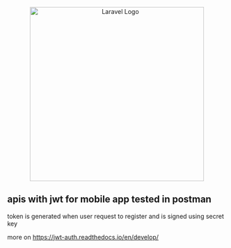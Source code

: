 <p align="center"><a href="https://laravel.com" target="_blank"><img src="https://raw.githubusercontent.com/laravel/art/master/logo-lockup/5%20SVG/2%20CMYK/1%20Full%20Color/laravel-logolockup-cmyk-red.svg" width="400" alt="Laravel Logo"></a></p>

## apis with jwt for mobile app tested in postman 

token is generated when user request to register and is signed using secret key

more on https://jwt-auth.readthedocs.io/en/develop/
